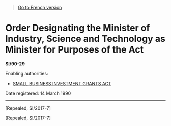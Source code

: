> [Go to French version](/fr/Règlements/Textes%20réglementaires/90/29.md)

# Order Designating the Minister of Industry, Science and Technology as Minister for Purposes of the Act

**SI/90-29**

Enabling authorities: 
- [SMALL BUSINESS INVESTMENT GRANTS ACT](/en/Acts/Statutes%20of%20Canada/1980-81-82-83/c.%20147.md)

Date registered: 14 March 1990

----------


[Repealed, SI/2017-7]

[Repealed, SI/2017-7]


